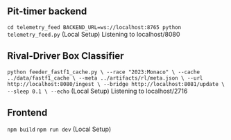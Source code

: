 ## Pit-timer backend

`cd telemetry_feed
BACKEND_URL=ws://localhost:8765 python telemetry_feed.py`
(Local Setup)
Listening to localhost/8080

## Rival-Driver Box Classifier
`python feeder_fastf1_cache.py \
  --race "2023:Monaco" \
  --cache ../data/fastf1_cache \
  --meta ../artifacts/rl/meta.json \
  --url http://localhost:8080/ingest \
  --bridge http://localhost:8081/update \
  --sleep 0.1 \
  --echo`
  (Local Setup)
  Listening to localhost/2716

  ## Frontend
  `npm build`
  `npm run dev`
  (Local Setup)
  

  
